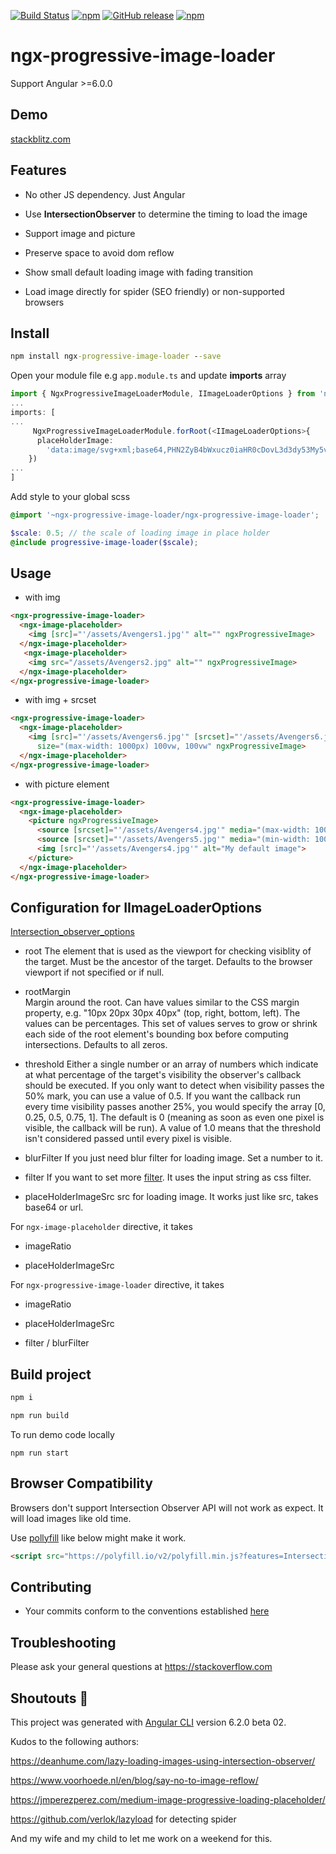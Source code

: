 [![Build Status](https://travis-ci.org/maxisam/ngx-progressive-image-loader.svg?branch=master)](https://travis-ci.org/maxisam/ngx-progressive-image-loader)
[![npm](https://img.shields.io/npm/dt/ngx-progressive-image-loader.svg?style=flat-square)](https://www.npmjs.com/package/ngx-progressive-image-loader)
[![GitHub release](https://img.shields.io/github/release/maxisam/ngx-progressive-image-loader.svg?style=flat-square)](https://github.com/maxisam/ngx-progressive-image-loader/releases)
[![npm](https://img.shields.io/npm/l/ngx-progressive-image-loader.svg?style=flat-square)]()

# ngx-progressive-image-loader

Support Angular >=6.0.0

## Demo

[stackblitz.com](https://stackblitz.com/github/maxisam/ngx-progressive-image-loader)

## Features

- No other JS dependency. Just Angular

- Use **IntersectionObserver** to determine the timing to load the image

- Support image and picture

- Preserve space to avoid dom reflow

- Show small default loading image with fading transition

- Load image directly for spider (SEO friendly) or non-supported browsers

## Install

```bat
npm install ngx-progressive-image-loader --save
```

Open your module file e.g `app.module.ts` and update **imports** array

```ts
import { NgxProgressiveImageLoaderModule, IImageLoaderOptions } from 'ngx-progressive-image-loader';
...
imports: [
...
     NgxProgressiveImageLoaderModule.forRoot(<IImageLoaderOptions>{
      placeHolderImage:
        'data:image/svg+xml;base64,PHN2ZyB4bWxucz0iaHR0cDovL3d3dy53My5vcmcvMjAwMC9zdmciIHZpZXdCb3g9IjAgMCAyNTAgMjUwIj4KICA8cGF0aCBmaWxsPSIjZGQwMDMxIiBkPSJNMTI1IDMwTDMxLjkgNjMuMmwxNC4yIDEyMy4xTDEyNSAyMzBsNzguOS00My43IDE0LjItMTIzLjF6Ii8+CiAgPHBhdGggZmlsbD0iI2MzMDAyZiIgZD0iTTEyNSAzMHYyMi4yLS4xVjIzMGw3OC45LTQzLjcgMTQuMi0xMjMuMUwxMjUgMzB6Ii8+CiAgPHBhdGggZD0iTTEyNSA1Mi4xTDY2LjggMTgyLjZoMjEuN2wxMS43LTI5LjJoNDkuNGwxMS43IDI5LjJIMTgzTDEyNSA1Mi4xem0xNyA4My4zaC0zNGwxNy00MC45IDE3IDQwLjl6IiBmaWxsPSIjZmZmIi8+Cjwvc3ZnPgo='
    })
...
]
```

Add style to your global scss

```scss
@import '~ngx-progressive-image-loader/ngx-progressive-image-loader';

$scale: 0.5; // the scale of loading image in place holder
@include progressive-image-loader($scale);
```

## Usage

- with img

```html
<ngx-progressive-image-loader>
  <ngx-image-placeholder>
    <img [src]="'/assets/Avengers1.jpg'" alt="" ngxProgressiveImage>
  </ngx-image-placeholder>
   <ngx-image-placeholder>
    <img src="/assets/Avengers2.jpg" alt="" ngxProgressiveImage>
  </ngx-image-placeholder>
</ngx-progressive-image-loader>
```

- with img + srcset

```html
<ngx-progressive-image-loader>
  <ngx-image-placeholder>
    <img [src]="'/assets/Avengers6.jpg'" [srcset]="'/assets/Avengers6.jpg 800w,/assets/Avengers7.jpg 1366w'"
      size="(max-width: 1000px) 100vw, 100vw" ngxProgressiveImage>
  </ngx-image-placeholder>
</ngx-progressive-image-loader>
```

- with picture element

```html
<ngx-progressive-image-loader>
  <ngx-image-placeholder>
    <picture ngxProgressiveImage>
      <source [srcset]="'/assets/Avengers4.jpg'" media="(max-width: 1000px)">
      <source [srcset]="'/assets/Avengers5.jpg'" media="(min-width: 1000px)">
      <img [src]="'/assets/Avengers4.jpg'" alt="My default image">
    </picture>
  </ngx-image-placeholder>
</ngx-progressive-image-loader>
```

## Configuration for IImageLoaderOptions

[Intersection_observer_options](https://developer.mozilla.org/en-US/docs/Web/API/Intersection_Observer_API#Intersection_observer_options)

- root
  The element that is used as the viewport for checking visiblity of the target. Must be the ancestor of the target. Defaults to the browser viewport if not specified or if null.

- rootMargin  
  Margin around the root. Can have values similar to the CSS margin property, e.g. "10px 20px 30px 40px" (top, right, bottom, left). The values can be percentages. This set of values serves to grow or shrink each side of the root element's bounding box before computing intersections. Defaults to all zeros.

- threshold
  Either a single number or an array of numbers which indicate at what percentage of the target's visibility the observer's callback should be executed. If you only want to detect when visibility passes the 50% mark, you can use a value of 0.5. If you want the callback run every time visibility passes another 25%, you would specify the array [0, 0.25, 0.5, 0.75, 1]. The default is 0 (meaning as soon as even one pixel is visible, the callback will be run). A value of 1.0 means that the threshold isn't considered passed until every pixel is visible.

- blurFilter
  If you just need blur filter for loading image. Set a number to it.

- filter
  If you want to set more [filter](https://developer.mozilla.org/en-US/docs/Web/CSS/filter). It uses the input string as css filter.

- placeHolderImageSrc
  src for loading image. It works just like src, takes base64 or url.

For `ngx-image-placeholder` directive, it takes

- imageRatio

- placeHolderImageSrc

For `ngx-progressive-image-loader` directive, it takes

- imageRatio

- placeHolderImageSrc

- filter / blurFilter

## Build project

```bat
npm i

npm run build
```

To run demo code locally

`npm run start`

## Browser Compatibility

Browsers don't support Intersection Observer API will not work as expect. It will load images like old time.

Use [pollyfill](https://github.com/w3c/IntersectionObserver/tree/master/polyfill) like below might make it work.

```html
<script src="https://polyfill.io/v2/polyfill.min.js?features=IntersectionObserver"></script>
```

## Contributing

- Your commits conform to the conventions established [here](https://github.com/conventional-changelog/conventional-changelog-angular/blob/master/convention.md)

## Troubleshooting

Please ask your general questions at https://stackoverflow.com

## Shoutouts 🙏

This project was generated with [Angular CLI](https://github.com/angular/angular-cli) version 6.2.0 beta 02.

Kudos to the following authors:

https://deanhume.com/lazy-loading-images-using-intersection-observer/

https://www.voorhoede.nl/en/blog/say-no-to-image-reflow/

https://jmperezperez.com/medium-image-progressive-loading-placeholder/

https://github.com/verlok/lazyload for detecting spider

And my wife and my child to let me work on a weekend for this.
